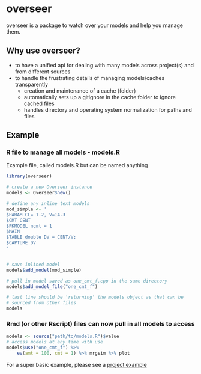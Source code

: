 overseer
============

overseer is a package to watch over your models and help you manage them.

## Why use overseer?

* to have a unified api for dealing with many models across project(s) and from different sources
* to handle the frustrating details of managing models/caches transparently
    * creation and maintenance of a cache (folder)
    * automatically sets up a gitignore in the cache folder to ignore cached files
    * handles directory and operating system normalization for paths and files
    
## Example

### R file to manage all models - models.R

Example file, called models.R but can be named anything

```r
library(overseer)

# create a new Overseer instance
models <- Overseer$new()

# define any inline text models
mod_simple <- '
$PARAM CL= 1.2, V=14.3
$CMT CENT
$PKMODEL ncmt = 1
$MAIN
$TABLE double DV = CENT/V;
$CAPTURE DV
'


# save inlined model
models$add_model(mod_simple)

# pull in model saved as one_cmt_f.cpp in the same directory
models$add_model_file("one_cmt_f")

# last line should be 'returning' the models object as that can be
# sourced from other files
models
```


### Rmd (or other Rscript) files can now pull in all models to access

```r
models <- source("path/to/models.R")$value
# access models at any time with use
models$use("one_cmt_f") %>%
    ev(amt = 100, cmt = 1) %>% mrgsim %>% plot
```

For a super basic example, please see a [project example](https://github.com/dpastoor/example_overseer)